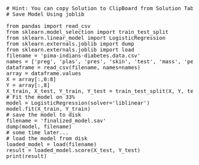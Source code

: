<pre class="file" data-target="clipboard">
# Hint: You can copy Solution to ClipBoard from Solution Tab in Step 3
# Save Model Using joblib

from pandas import read_csv
from sklearn.model_selection import train_test_split
from sklearn.linear_model import LogisticRegression
from sklearn.externals.joblib import dump
from sklearn.externals.joblib import load
filename = 'pima-indians-diabetes.data.csv'
names = ['preg', 'plas', 'pres', 'skin', 'test', 'mass', 'pedi', 'age', 'class']
dataframe = read_csv(filename, names=names)
array = dataframe.values
X = array[:,0:8]
Y = array[:,8]
X_train, X_test, Y_train, Y_test = train_test_split(X, Y, test_size=0.33, random_state=7)
# Fit the model on 33%
model = LogisticRegression(solver='liblinear')
model.fit(X_train, Y_train)
# save the model to disk
filename = 'finalized_model.sav'
dump(model, filename)
# some time later...
# load the model from disk
loaded_model = load(filename)
result = loaded_model.score(X_test, Y_test)
print(result)


</pre>
